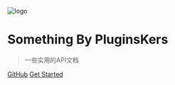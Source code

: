 ![logo](https://www.52craft.cc/favicon.ico)

# Something By PluginsKers

> 一些实用的API文档

[GitHub](https://github.com/PluginsKers/API.git)
[Get Started](./about)